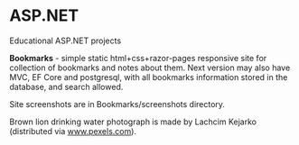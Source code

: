 # ASP.NET
Educational ASP.NET projects

**Bookmarks** - simple static html+css+razor-pages responsive site for collection of bookmarks and notes about them. Next version may also have MVC, EF Core and postgresql, with all bookmarks information stored in the database, and search allowed.

Site screenshots are in Bookmarks/screenshots directory.

Brown lion drinking water photograph is made by Lachcim Kejarko (distributed via www.pexels.com).
